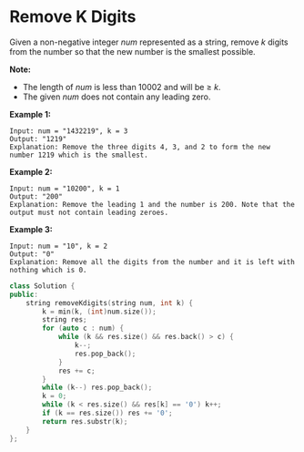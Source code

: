 # Remove K Digits

Given a non-negative integer *num* represented as a string, remove *k* digits from the number so that the new number is the smallest possible.

**Note:**

- The length of *num* is less than 10002 and will be ≥ *k*.
- The given *num* does not contain any leading zero.



**Example 1:**

```
Input: num = "1432219", k = 3
Output: "1219"
Explanation: Remove the three digits 4, 3, and 2 to form the new number 1219 which is the smallest.
```



**Example 2:**

```
Input: num = "10200", k = 1
Output: "200"
Explanation: Remove the leading 1 and the number is 200. Note that the output must not contain leading zeroes.
```



**Example 3:**

```
Input: num = "10", k = 2
Output: "0"
Explanation: Remove all the digits from the number and it is left with nothing which is 0.
```

```c++
class Solution {
public:
    string removeKdigits(string num, int k) {
        k = min(k, (int)num.size());
        string res;
        for (auto c : num) {
            while (k && res.size() && res.back() > c) {
                k--;
                res.pop_back();
            }
            res += c;
        }
        while (k--) res.pop_back();
        k = 0;
        while (k < res.size() && res[k] == '0') k++;
        if (k == res.size()) res += '0';
        return res.substr(k);
    }
};
```

